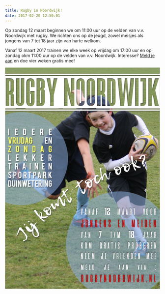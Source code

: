 ```yaml
---
title: Rugby in Noordwijk!
date: 2017-02-20 12:50:01
---
```



Op zondag 12 maart beginnen we om 11:00 uur op de velden van v.v. Noordwijk met rugby. We richten ons op de jeugd, zowel meisjes als jongens van 7 tot 18 jaar zijn van harte welkom. 

Vanaf 12 maart 2017 trainen we elke week op vrijdag om 17:00 uur en op zondag okm 11:00 uur op de velden van v.v. Noordwijk. 
Interesse? <a href="/aanmelden/">Meld je aan</a> en doe vier weken gratis mee!

<img src="/assets/images/posterv1.jpg">
